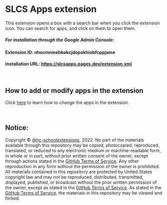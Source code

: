 # SLCS Apps extension

This extension opens a box with a search bar when you click the extension icon. You can search for apps, and click on them to open them.

##### For installation through the Google Admin Console:


#### Extension ID: nhocmnieebkokcjdopokhiobfcppjame

#### Installation URL: https://slcsapps.pages.dev/extension.xml
<br>


## How to add or modify apps in the extension

Click [here](https://github.com/hc-schoolextensions/slcs-apps-data/blob/main/README.md) to learn how to change the apps in the extension.

<br>

## Notice:
Copyright © [@hc-schoolextensions](https://github.com/hc-schoolextensions/ '@hc-schoolextensions'), 2022. No part of the materials available through this repository may be copied, photocopied, reproduced, translated, or reduced to any electronic medium or machine-readable form, in whole or in part, without prior written consent of the owner, except through actions stated in the [GitHub Terms of Service](https://docs.github.com/en/site-policy/github-terms/github-terms-of-service#5-license-grant-to-other-users). Any other reproduction in any form without the permission of the owner is prohibited. All materials contained in this repository are protected by United States copyright law and may not be reproduced, distributed, transmitted, displayed, published, or broadcast without the prior written permission of the owner, except as stated in the [GitHub Terms of Service](https://docs.github.com/en/site-policy/github-terms/github-terms-of-service#5-license-grant-to-other-users). As stated in the [GitHub Terms of Service](https://docs.github.com/en/site-policy/github-terms/github-terms-of-service#5-license-grant-to-other-users), the materials in this repository may be viewed and forked.
